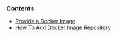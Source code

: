 <!-- usedin: [ _legacy_docker/getting-started/image-repository-v1.md, _maestro/getting-started/image-repository-v1.md, _skycap/getting-started/image-repository-v1.md] -->


### Contents

*   [Provide a Docker Image](#image)
*   [How To Add Docker Image Repository](#add_docker_image_repo)

